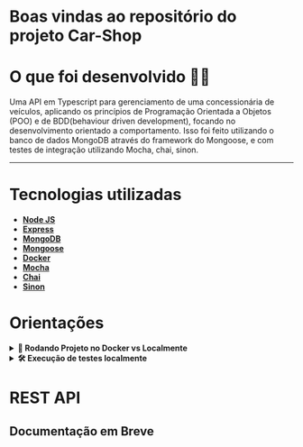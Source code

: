# Boas vindas ao repositório do projeto Car-Shop
 # O que foi desenvolvido  👨‍💻 

  Uma API em Typescript para gerenciamento de uma concessionária de veículos, aplicando os princípios de Programação Orientada a Objetos (POO) e de BDD(behaviour driven development), focando no desenvolvimento orientado a comportamento. Isso foi feito utilizando o banco de dados MongoDB através do framework do Mongoose, e com testes de integração utilizando Mocha, chai, sinon.
 
  ---

# Tecnologias utilizadas <a name="tecnologias"></a>

- [**Node JS**](https://nodejs.org/pt-br/)
- [**Express**](https://expressjs.com/pt-br/)
- [**MongoDB**](https://www.mongodb.com/)
- [**Mongoose**](https://mongoosejs.com/)
- [**Docker**](https://www.docker.com/)
- [**Mocha**](https://mochajs.org/)
- [**Chai**](https://www.chaijs.com)
- [**Sinon**](https://sinonjs.org/)

# Orientações <a name="orientacoes"></a>

<details>
  <summary><strong>🐋 Rodando Projeto no Docker vs Localmente</strong></summary><br />
  
  ## Com Docker

  > Clone o repositório

  - `https://github.com/luizfilipelgs/Car-Shop`.
  - Entre na pasta do repositório que você acabou de clonar:
  - `cd Car-Shop`.

  > Rode o serviço `node` com o comando `docker-compose up -d`.

  - Lembre-se de parar o `mongo` se estiver usando localmente na porta padrão (`27017`), ou adapte, caso queria fazer uso da aplicação em containers
  - Esses serviços irão inicializar um container chamado `car_shop` e outro chamado `car_shop_db`.
  - A partir daqui você pode rodar o container `car_shop` via CLI ou abri-lo no VS Code.

  > Use o comando `npm run docker:bash`.

  - Ele te dará acesso ao terminal interativo do container criado pelo compose, que está rodando em segundo plano.

  > Instale as dependências [**Caso existam**] com `npm install`
  
  ⚠ Atenção ⚠ Caso opte por utilizar o Docker, **TODOS** os comandos disponíveis no `package.json` (npm start, npm test, npm run dev, ...) devem ser executados **DENTRO** do container, ou seja, no terminal que aparece após a execução do comando `docker exec` citado acima com excessão do dos comandos do **git**, pois ele não vem configurado com suas credenciais dentro do container, então os commits fora. 

---
  
  ## Sem Docker

  > Clone o repositório

  - `https://github.com/luizfilipelgs/Car-Shop`.
  - Entre na pasta do repositório que você acabou de clonar:
  - `cd Car-Shop`.
  > Instale as dependências [**Caso existam**] com `npm install`
  
  - Na raiz do projeto, será necessário criar um arquivo **.env**, com as seguintes informações:

        MONGO_DB_URL=mongodb://localhost:27017/CarShop
  
  > ⚠️ Lembre de trocar 'root' pelo seu nome de usuário no MySQL, e 'password' pela sua senha ⚠️
  <br/>
</details>

<details>

## Testes Unitários 

  <summary><strong>🛠 Execução de testes localmente</strong></summary>

  Para executar os testes localmente, basta executar o comando `npm run test:coverage`.

  Você verá a lista de testes aprovados e a tabela de cobertura deles.
  <br>
</details>

# REST API <a name="rest-api"></a>

## Documentação em Breve
